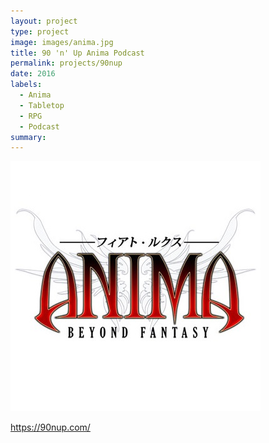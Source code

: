```yaml
---
layout: project
type: project
image: images/anima.jpg
title: 90 'n' Up Anima Podcast
permalink: projects/90nup
date: 2016
labels:
  - Anima
  - Tabletop
  - RPG
  - Podcast
summary: 
---
```


<img class="ui medium right floated rounded image" src="../images/anima.jpg">



https://90nup.com/
